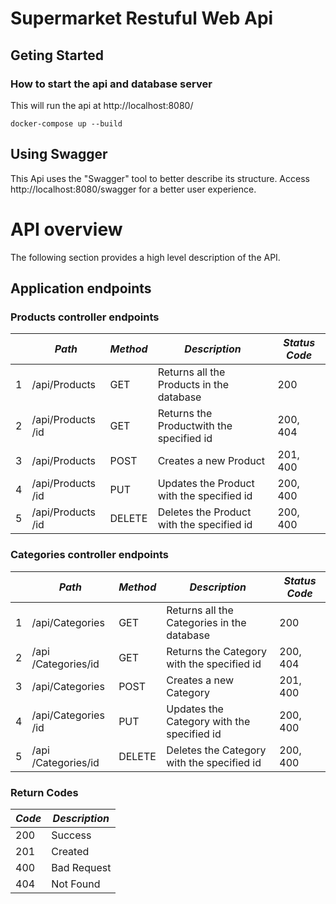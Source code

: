 ﻿# Supermarket Restuful Web Api
## Geting Started
### How to start the api and database server
This will run the api at http://localhost:8080/
```
docker-compose up --build
```
## Using Swagger

This Api uses the "Swagger" tool to better describe its structure. Access  http://localhost:8080/swagger for a better user experience.
# API overview

The following section provides a high level description of the API.

## Application endpoints

### Products controller endpoints
||***Path***|***Method***|***Description***|***Status Code***|
|--|--|--|--|--|
|1|/api/Products|GET|Returns all the Products in the database|200|
|2|/api​/Products​/id|GET|Returns the Productwith the specified id|200, 404|
|3|​/api​/Products|POST|Creates a new Product|201, 400|
|4|​/api​/Products​/id|PUT|Updates the Product with the specified id|200, 400|
|5|​/api​/Products​/id|DELETE|Deletes the Product with the specified id|200, 400|
### Categories controller endpoints
||***Path***|***Method***|***Description***|***Status Code***|
|--|--|--|--|--|
|1|/api/Categories|GET|Returns all the Categories in the database|200|
|2|/api​/Categories/id|GET|Returns the Category with the specified id|200, 404|
|3|​/api​/Categories|POST|Creates a new Category|201, 400|
|4|​/api​/Categories​/id|PUT|Updates the Category with the specified id|200, 400|
|5|​/api​/Categories/id|DELETE|Deletes the Category with the specified id|200, 400|
### Return Codes
| ***Code*** | ***Description*** |
|------|-------------|
| 200  | Success     |
| 201  | Created     |
| 400  | Bad Request |
| 404  | Not Found   |



